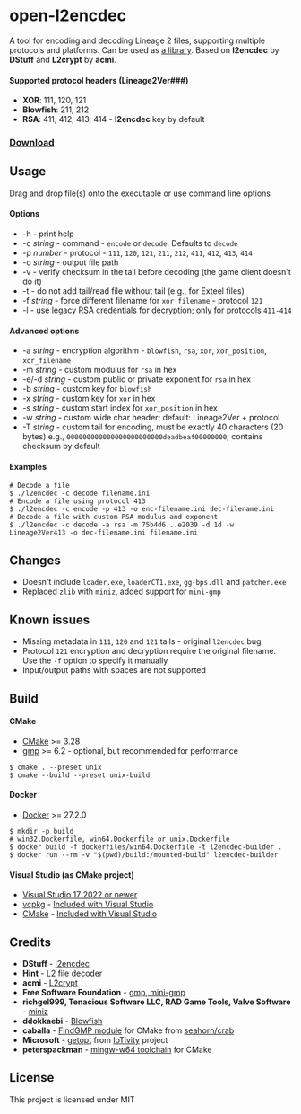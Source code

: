 # open-l2encdec
A tool for encoding and decoding Lineage 2 files, supporting multiple protocols and platforms. Can be used as [a library](https://github.com/ritsuwastaken/open-l2encdec/tree/main/sample). Based on **l2encdec** by **DStuff** and **L2crypt** by **acmi**.

#### Supported protocol headers (Lineage2Ver###)
- **XOR**: 111, 120, 121
- **Blowfish**: 211, 212
- **RSA**: 411, 412, 413, 414 - **l2encdec** key by default

### [Download](https://github.com/ritsuwastaken/open-l2encdec/releases/latest)

## Usage
Drag and drop file(s) onto the executable or use command line options

#### Options
- -h - print help
- -c *string* - command - `encode` or `decode`. Defaults to `decode`
- -p *number* - protocol - `111`, `120`, `121`, `211`, `212`, `411`, `412`, `413`, `414`
- -o *string* - output file path
- -v - verify checksum in the tail before decoding (the game client doesn't do it)
- -t - do not add tail/read file without tail (e.g., for Exteel files)
- -f *string* - force different filename for `xor_filename` - protocol `121`
- -l - use legacy RSA credentials for decryption; only for protocols `411-414`

#### Advanced options
- -a *string* - encryption algorithm - `blowfish`, `rsa`, `xor`, `xor_position`, `xor_filename`
- -m *string* - custom modulus for `rsa` in hex
- -e/-d *string* - custom public or private exponent for `rsa` in hex
- -b *string* - custom key for `blowfish`
- -x *string* - custom key for `xor` in hex
- -s *string* - custom start index for `xor_position` in hex
- -w *string* - custom wide char header; default: Lineage2Ver + protocol
- -T *string* - custom tail for encoding, must be exactly 40 characters (20 bytes) e.g., `000000000000000000000000deadbeaf00000000`; contains checksum by default

#### Examples
```shell
# Decode a file
$ ./l2encdec -c decode filename.ini
# Encode a file using protocol 413
$ ./l2encdec -c encode -p 413 -o enc-filename.ini dec-filename.ini
# Decode a file with custom RSA modulus and exponent
$ ./l2encdec -c decode -a rsa -m 75b4d6...e2039 -d 1d -w Lineage2Ver413 -o dec-filename.ini filename.ini
```

## Changes
- Doesn't include `loader.exe`, `loaderCT1.exe`, `gg-bps.dll` and `patcher.exe`
- Replaced `zlib` with `miniz`, added support for `mini-gmp`

## Known issues
- Missing metadata in `111`, `120` and `121` tails - original `l2encdec` bug
- Protocol `121` encryption and decryption require the original filename. Use the `-f` option to specify it manually
- Input/output paths with spaces are not supported

## Build
#### CMake
- [CMake](https://cmake.org/download/) >= 3.28
- [gmp](https://gmplib.org/) >= 6.2 - optional, but recommended for performance
```shell
$ cmake . --preset unix
$ cmake --build --preset unix-build
```
#### Docker
- [Docker](https://docs.docker.com/get-started/get-docker/) >= 27.2.0
```shell
$ mkdir -p build
# win32.Dockerfile, win64.Dockerfile or unix.Dockerfile
$ docker build -f dockerfiles/win64.Dockerfile -t l2encdec-builder .  
$ docker run --rm -v "$(pwd)/build:/mounted-build" l2encdec-builder
```
#### Visual Studio (as CMake project)
- [Visual Studio 17 2022 or newer](https://visualstudio.microsoft.com/downloads/)
- [vcpkg](https://github.com/microsoft/vcpkg) - [Included with Visual Studio](https://devblogs.microsoft.com/cppblog/vcpkg-is-now-included-with-visual-studio/)
- [CMake](https://cmake.org/) - [Included with Visual Studio](https://learn.microsoft.com/en-us/cpp/build/cmake-projects-in-visual-studio?view=msvc-170#installation)

## Credits
- **DStuff** - [l2encdec](https://web.archive.org/web/20111021065705/http://dstuff.luftbrandzlung.org/l2.php)
- **Hint** - [L2 file decoder](https://web.archive.org/web/20241105235133/https://forum.zone-game.info/showthread.php?tid=16178)
- **acmi** - [L2crypt](https://github.com/acmi/L2crypt)
- **Free Software Foundation** - [gmp, mini-gmp](https://gmplib.org/)
- **richgel999, Tenacious Software LLC, RAD Game Tools, Valve Software** - [miniz](https://github.com/richgel999/miniz)
- **ddokkaebi** - [Blowfish](https://github.com/ddokkaebi/Blowfish)
- **caballa** - [FindGMP module](https://github.com/seahorn/crab/blob/master/cmake/FindGMP.cmake) for CMake from [seahorn/crab](https://github.com/seahorn/crab)
- **Microsoft** - [getopt](https://github.com/iotivity/iotivity/blob/master/resource/c_common/windows/src/getopt.c) from [IoTivity](https://github.com/iotivity/iotivity) project
- **peterspackman** - [mingw-w64 toolchain](https://gist.github.com/peterspackman/8cf73f7f12ba270aa8192d6911972fe8) for CMake

## License
This project is licensed under MIT
